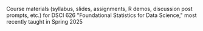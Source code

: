 Course materials (syllabus, slides, assignments, R demos, discussion post prompts, etc.) for DSCI 626 "Foundational Statistics for Data Science," most recently taught in Spring 2025
